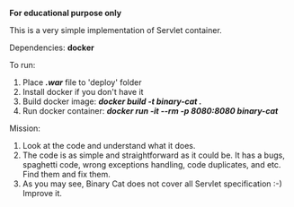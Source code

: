 **For educational purpose only**

This is a very simple implementation of Servlet container.

Dependencies: **docker**

To run:
1. Place ***.war*** file to 'deploy' folder
2. Install docker if you don't have it
3. Build docker image: ***docker build -t binary-cat .*** 
4. Run docker container: ***docker run -it --rm -p 8080:8080 binary-cat*** 

Mission:
1. Look at the code and understand what it does.
2. The code is as simple and straightforward as it could be. It has a bugs, spaghetti code, wrong exceptions handling, code duplicates, and etc. Find them and fix them.
3. As you may see, Binary Cat does not cover all Servlet specification :-) Improve it.
